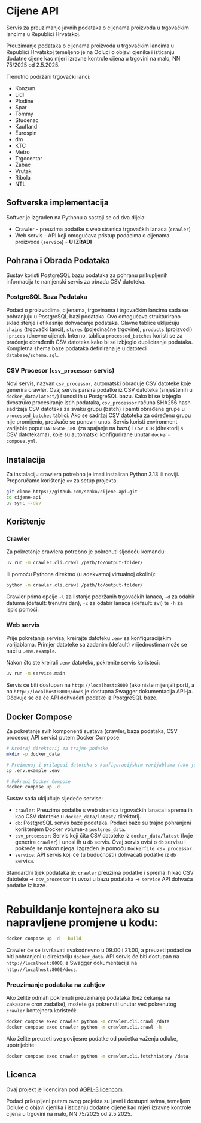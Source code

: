 # Cijene API

Servis za preuzimanje javnih podataka o cijenama proizvoda u trgovačkim lancima u Republici Hrvatskoj.

Preuzimanje podataka o cijenama proizvoda u trgovačkim lancima u Republici Hrvatskoj
temeljeno je na Odluci o objavi cjenika i isticanju dodatne cijene kao mjeri izravne
kontrole cijena u trgovini na malo, NN 75/2025 od 2.5.2025.

Trenutno podržani trgovački lanci:

* Konzum
* Lidl
* Plodine
* Spar
* Tommy
* Studenac
* Kaufland
* Eurospin
* dm
* KTC
* Metro
* Trgocentar
* Žabac
* Vrutak
* Ribola
* NTL

## Softverska implementacija

Softver je izgrađen na Pythonu a sastoji se od dva dijela:

* Crawler - preuzima podatke s web stranica trgovačkih lanaca (`crawler`)
* Web servis - API koji omogućava pristup podacima o cijenama proizvoda (`service`) - **U IZRADI**

## Pohrana i Obrada Podataka

Sustav koristi PostgreSQL bazu podataka za pohranu prikupljenih informacija te namjenski servis za obradu CSV datoteka.

### PostgreSQL Baza Podataka
Podaci o proizvodima, cijenama, trgovinama i trgovačkim lancima sada se pohranjuju u PostgreSQL bazi podataka. Ovo omogućava strukturirano skladištenje i efikasnije dohvaćanje podataka. Glavne tablice uključuju `chains` (trgovački lanci), `stores` (pojedinačne trgovine), `products` (proizvodi) i `prices` (dnevne cijene). Interno, tablica `processed_batches` koristi se za praćenje obrađenih CSV datoteka kako bi se izbjeglo dupliciranje podataka. Kompletna shema baze podataka definirana je u datoteci `database/schema.sql`.

### CSV Procesor (`csv_processor` servis)
Novi servis, nazvan `csv_processor`, automatski obrađuje CSV datoteke koje generira crawler. Ovaj servis parsira podatke iz CSV datoteka (smještenih u `docker_data/latest/`) i unosi ih u PostgreSQL bazu. Kako bi se izbjeglo dvostruko procesiranje istih podataka, `csv_processor` računa SHA256 hash sadržaja CSV datoteka za svaku grupu (batch) i pamti obrađene grupe u `processed_batches` tablici. Ako se sadržaj CSV datoteka za određenu grupu nije promijenio, preskače se ponovni unos. Servis koristi environment varijable poput `DATABASE_URL` (za spajanje na bazu) i `CSV_DIR` (direktorij s CSV datotekama), koje su automatski konfigurirane unutar `docker-compose.yml`.

## Instalacija

Za instalaciju crawlera potrebno je imati instaliran Python 3.13 ili noviji. Preporučamo
korištenje `uv` za setup projekta:

```bash
git clone https://github.com/senko/cijene-api.git
cd cijene-api
uv sync --dev
```

## Korištenje

### Crawler

Za pokretanje crawlera potrebno je pokrenuti sljedeću komandu:

```bash
uv run -m crawler.cli.crawl /path/to/output-folder/
```

Ili pomoću Pythona direktno (u adekvatnoj virtualnoj okolini):

```bash
python -m crawler.cli.crawl /path/to/output-folder/
```

Crawler prima opcije `-l` za listanje podržanih trgovačkih lanaca, `-d` za
odabir datuma (default: trenutni dan), `-c` za odabir lanaca (default: svi) te
`-h` za ispis pomoći.

### Web servis

Prije pokretanja servisa, kreirajte datoteku `.env` sa konfiguracijskim varijablama.
Primjer datoteke sa zadanim (default) vrijednostima može se naći u `.env.example`.

Nakon što ste kreirali `.env` datoteku, pokrenite servis koristeći:

```bash
uv run -m service.main
```

Servis će biti dostupan na `http://localhost:8000` (ako niste mijenjali port), a na
`http://localhost:8000/docs` je dostupna Swagger dokumentacija API-ja. Očekuje se da će API dohvaćati podatke iz PostgreSQL baze.

## Docker Compose

Za pokretanje svih komponenti sustava (crawler, baza podataka, CSV procesor, API servis) putem Docker Compose:

```bash
# Kreiraj direktorij za trajne podatke
mkdir -p docker_data

# Preimenuj i prilagodi datoteku s konfiguracijskim varijablama (ako je potrebno)
cp .env.example .env

# Pokreni Docker Compose
docker compose up -d
```

Sustav sada uključuje sljedeće servise:
*   `crawler`: Preuzima podatke s web stranica trgovačkih lanaca i sprema ih kao CSV datoteke u `docker_data/latest/` direktorij.
*   `db`: PostgreSQL servis baze podataka. Podaci baze su trajno pohranjeni korištenjem Docker volume-a `postgres_data`.
*   `csv_processor`: Servis koji čita CSV datoteke iz `docker_data/latest` (koje generira `crawler`) i unosi ih u `db` servis. Ovaj servis ovisi o `db` servisu i pokreće se nakon njega. Izgrađen je pomoću `Dockerfile.csv_processor`.
*   `service`: API servis koji će (u budućnosti) dohvaćati podatke iz `db` servisa.

Standardni tijek podataka je: `crawler` preuzima podatke i sprema ih kao CSV datoteke -> `csv_processor` ih uvozi u bazu podataka -> `service` API dohvaća podatke iz baze.

# Rebuildanje kontejnera ako su napravljene promjene u kodu:

```bash
docker compose up -d --build
```

Crawler će se izvršavati svakodnevno u 09:00 i 21:00, a preuzeti podaci će biti pohranjeni
u direktoriju `docker_data`. API servis će biti dostupan na `http://localhost:8000`, a
Swagger dokumentacija na `http://localhost:8000/docs`.

### Preuzimanje podataka na zahtjev

Ako želite odmah pokrenuti preuzimanje podataka (bez čekanja na zakazane cron zadatke),
možete ga pokrenuti unutar već pokrenutog `crawler` kontejnera koristeći:

```bash
docker compose exec crawler python -m crawler.cli.crawl /data
docker compose exec crawler python -m crawler.cli.crawl -h
```

Ako želite preuzeti sve povijesne podatke od početka važenja odluke, upotrijebite:

```bash
docker compose exec crawler python -m crawler.cli.fetchhistory /data
```

## Licenca

Ovaj projekt je licenciran pod [AGPL-3 licencom](LICENSE).

Podaci prikupljeni putem ovog projekta su javni i dostupni svima, temeljem
Odluke o objavi cjenika i isticanju dodatne cijene kao mjeri izravne
kontrole cijena u trgovini na malo, NN 75/2025 od 2.5.2025.
